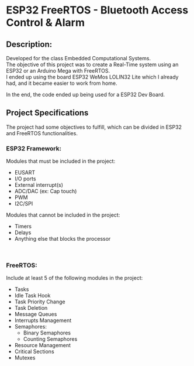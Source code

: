 # ESP32 FreeRTOS - Bluetooth Access Control & Alarm
## Description:
<p> Developed for the class Embedded Computational Systems. <br>
    The objective of this project was to create a Real-Time system using an ESP32 or an Arduino Mega with FreeRTOS.  <br>
    I ended up using the board ESP32 WeMos LOLIN32 Lite which I already had, and it became easier to work from home. </p>
    
<p> In the end, the code ended up being used for a ESP32 Dev Board. </p>

## Project Specifications
<p> The project had some objectives to fulfill, which can be divided in ESP32 and FreeRTOS functionalities. </p>

### ESP32 Framework: 
Modules that must be included in the project:
- EUSART
- I/O ports
- External interrupt(s)
- ADC/DAC (ex: Cap touch)
- PWM
- I2C/SPI
  
Modules that cannot be included in the project:
- Timers
- Delays
- Anything else that blocks the processor 
<br>

### FreeRTOS:
Include at least 5 of the following modules in the project: 
- Tasks
- Idle Task Hook
- Task Priority Change
- Task Deletion
- Message Queues
- Interrupts Management
- Semaphores:
  - Binary Semaphores
  - Counting Semaphores
- Resource Management
- Critical Sections
- Mutexes
